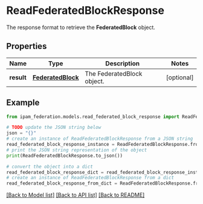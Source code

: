 # ReadFederatedBlockResponse

The response format to retrieve the __FederatedBlock__ object.

## Properties

Name | Type | Description | Notes
------------ | ------------- | ------------- | -------------
**result** | [**FederatedBlock**](FederatedBlock.md) | The FederatedBlock object. | [optional] 

## Example

```python
from ipam_federation.models.read_federated_block_response import ReadFederatedBlockResponse

# TODO update the JSON string below
json = "{}"
# create an instance of ReadFederatedBlockResponse from a JSON string
read_federated_block_response_instance = ReadFederatedBlockResponse.from_json(json)
# print the JSON string representation of the object
print(ReadFederatedBlockResponse.to_json())

# convert the object into a dict
read_federated_block_response_dict = read_federated_block_response_instance.to_dict()
# create an instance of ReadFederatedBlockResponse from a dict
read_federated_block_response_from_dict = ReadFederatedBlockResponse.from_dict(read_federated_block_response_dict)
```
[[Back to Model list]](../README.md#documentation-for-models) [[Back to API list]](../README.md#documentation-for-api-endpoints) [[Back to README]](../README.md)


